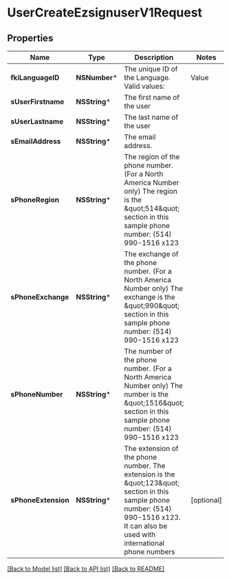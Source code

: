 # UserCreateEzsignuserV1Request

## Properties
Name | Type | Description | Notes
------------ | ------------- | ------------- | -------------
**fkiLanguageID** | **NSNumber*** | The unique ID of the Language.  Valid values:  |Value|Description| |-|-| |1|French| |2|English| | 
**sUserFirstname** | **NSString*** | The first name of the user | 
**sUserLastname** | **NSString*** | The last name of the user | 
**sEmailAddress** | **NSString*** | The email address. | 
**sPhoneRegion** | **NSString*** | The region of the phone number. (For a North America Number only)  The region is the \&quot;514\&quot; section in this sample phone number: (514) 990-1516 x123 | 
**sPhoneExchange** | **NSString*** | The exchange of the phone number. (For a North America Number only)  The exchange is the \&quot;990\&quot; section in this sample phone number: (514) 990-1516 x123 | 
**sPhoneNumber** | **NSString*** | The number of the phone number. (For a North America Number only)  The number is the \&quot;1516\&quot; section in this sample phone number: (514) 990-1516 x123 | 
**sPhoneExtension** | **NSString*** | The extension of the phone number.  The extension is the \&quot;123\&quot; section in this sample phone number: (514) 990-1516 x123.  It can also be used with international phone numbers | [optional] 

[[Back to Model list]](../README.md#documentation-for-models) [[Back to API list]](../README.md#documentation-for-api-endpoints) [[Back to README]](../README.md)


